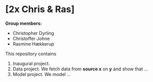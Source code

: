 # \[2x Chris & Ras\]

**Group members:**
- Christopher Dyrling
- Christoffer Johne
- Rasmine Hækkerup

This repository contains  
1. Inaugural project. 
2. Data project. We fetch data from **source x** on **y** and show that ...
3. Model project. We model ...
